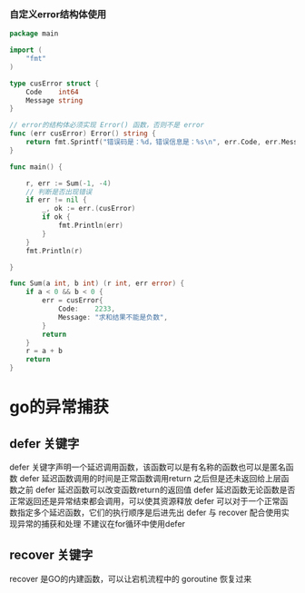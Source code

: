 ### 自定义error结构体使用
~~~go
package main

import (
	"fmt"
)

type cusError struct {
	Code    int64
	Message string
}

// error的结构体必须实现 Error() 函数，否则不是 error
func (err cusError) Error() string {
	return fmt.Sprintf("错误码是：%d，错误信息是：%s\n", err.Code, err.Message)
}

func main() {

	r, err := Sum(-1, -4)
	// 判断是否出现错误
	if err != nil {
		_, ok := err.(cusError)
		if ok {
			fmt.Println(err)
		}
	}
	fmt.Println(r)

}

func Sum(a int, b int) (r int, err error) {
	if a < 0 && b < 0 {
		err = cusError{
			Code:    2233,
			Message: "求和结果不能是负数",
		}
		return
	}
	r = a + b
	return
}
~~~

# go的异常捕获

## defer 关键字
defer 关键字声明一个延迟调用函数，该函数可以是有名称的函数也可以是匿名函数
defer 延迟函数调用的时间是正常函数调用return 之后但是还未返回给上层函数之前
defer 延迟函数可以改变函数return的返回值
defer 延迟函数无论函数是否正常返回还是异常结束都会调用，可以使其资源释放
defer 可以对于一个正常函数指定多个延迟函数，它们的执行顺序是后进先出
defer 与 recover 配合使用实现异常的捕获和处理
不建议在for循环中使用defer

## recover 关键字
recover 是GO的内建函数，可以让宕机流程中的 goroutine 恢复过来
~~~go
~~~